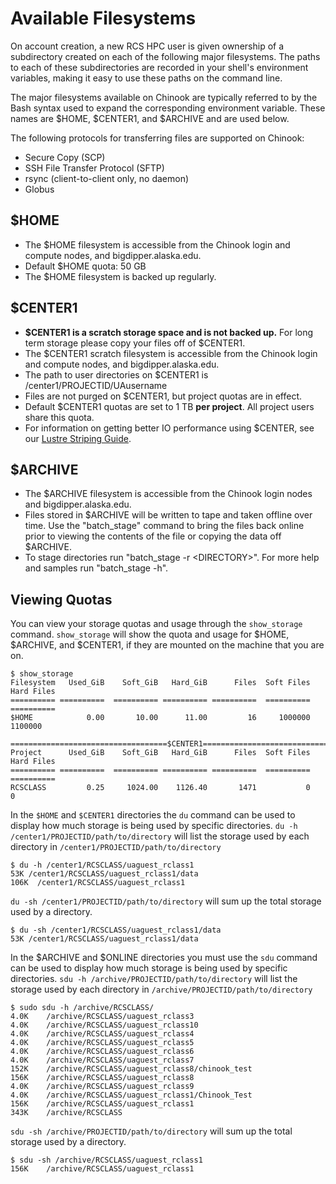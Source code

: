 # Available Filesystems

On account creation, a new RCS HPC user is given ownership of a subdirectory created on each of the following major filesystems. The paths to each of these subdirectories are recorded in your shell's environment variables, making it easy to use these paths on the command line.

The major filesystems available on Chinook are typically referred to by the Bash syntax used to expand the corresponding environment variable. These names are $HOME, $CENTER1, and $ARCHIVE and are used below.

The following protocols for transferring files are supported on Chinook:

* Secure Copy \(SCP\)
* SSH File Transfer Protocol \(SFTP\)
* rsync \(client-to-client only, no daemon\)
* Globus

## $HOME  <a id="home"></a>

* The $HOME filesystem is accessible from the Chinook login and compute nodes, and bigdipper.alaska.edu.
* Default $HOME quota: 50 GB
* The $HOME filesystem is backed up regularly.

## $CENTER1  <a id="center"></a>

* **$CENTER1 is a scratch storage space and is not backed up.** For long term storage please copy your files off of $CENTER1.
* The $CENTER1 scratch filesystem is accessible from the Chinook login and compute nodes, and bigdipper.alaska.edu.
* The path to user directories on $CENTER1 is /center1/PROJECTID/UAusername
* Files are not purged on $CENTER1, but project quotas are in effect.
* Default $CENTER1 quotas are set to 1 TB **per project**. All project users share this quota.
* For information on getting better IO performance using $CENTER, see our [Lustre Striping Guide](https://uaf-rcs.gitbook.io/uaf-rcs-storage-docs/lustre_striping_guide).

## $ARCHIVE  <a id="archive"></a>

* The $ARCHIVE filesystem is accessible from the Chinook login nodes and bigdipper.alaska.edu.
* Files stored in $ARCHIVE will be written to tape and taken offline over time. Use the "batch\_stage" command to bring the files back online prior to viewing the contents of the file or copying the data off $ARCHIVE.
* To stage directories run "batch\_stage -r &lt;DIRECTORY&gt;". For more help and samples run "batch\_stage -h".

## Viewing Quotas  <a id="quotas"></a>

You can view your storage quotas and usage through the `show_storage` command. `show_storage` will show the quota and usage for $HOME, $ARCHIVE, and $CENTER1, if they are mounted on the machine that you are on.

```text
$ show_storage 
Filesystem   Used_GiB    Soft_GiB   Hard_GiB      Files  Soft Files Hard Files
========== ==========  ========== ========== ==========  ========== ==========
$HOME            0.00       10.00      11.00         16     1000000    1100000

===================================$CENTER1===================================
Project      Used_GiB    Soft_GiB   Hard_GiB      Files  Soft Files Hard Files
========== ==========  ========== ========== ==========  ========== ==========
RCSCLASS         0.25     1024.00    1126.40       1471           0          0
```

In the `$HOME` and `$CENTER1` directories the `du` command can be used to display how much storage is being used by specific directories. `du -h /center1/PROJECTID/path/to/directory` will list the storage used by each directory in `/center1/PROJECTID/path/to/directory`

```text
$ du -h /center1/RCSCLASS/uaguest_rclass1
53K /center1/RCSCLASS/uaguest_rclass1/data
106K  /center1/RCSCLASS/uaguest_rclass1
```

`du -sh /center1/PROJECTID/path/to/directory` will sum up the total storage used by a directory.

```text
$ du -sh /center1/RCSCLASS/uaguest_rclass1/data
53K /center1/RCSCLASS/uaguest_rclass1/data
```

In the $ARCHIVE and $ONLINE directories you must use the `sdu` command can be used to display how much storage is being used by specific directories. `sdu -h /archive/PROJECTID/path/to/directory` will list the storage used by each directory in `/archive/PROJECTID/path/to/directory`

```text
$ sudo sdu -h /archive/RCSCLASS/
4.0K	/archive/RCSCLASS/uaguest_rclass3
4.0K	/archive/RCSCLASS/uaguest_rclass10
4.0K	/archive/RCSCLASS/uaguest_rclass4
4.0K	/archive/RCSCLASS/uaguest_rclass5
4.0K	/archive/RCSCLASS/uaguest_rclass6
4.0K	/archive/RCSCLASS/uaguest_rclass7
152K	/archive/RCSCLASS/uaguest_rclass8/chinook_test
156K	/archive/RCSCLASS/uaguest_rclass8
4.0K	/archive/RCSCLASS/uaguest_rclass9
4.0K	/archive/RCSCLASS/uaguest_rclass1/Chinook_Test
156K	/archive/RCSCLASS/uaguest_rclass1
343K	/archive/RCSCLASS
```

`sdu -sh /archive/PROJECTID/path/to/directory` will sum up the total storage used by a directory.

```text
$ sdu -sh /archive/RCSCLASS/uaguest_rclass1
156K	/archive/RCSCLASS/uaguest_rclass1
```
